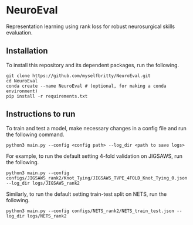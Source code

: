 # NeuroEval

Representation learning using rank loss for robust neurosurgical skills evaluation.


## Installation

To install this repository and its dependent packages, run the following.

~~~
git clone https://github.com/myselfbritty/NeuroEval.git
cd NeuroEval
conda create --name NeuroEval # (optional, for making a conda environment)
pip install -r requirements.txt
~~~

<!-- The [JIGSAWS](https://cirl.lcsr.jhu.edu/research/hmm/datasets/jigsaws_release/) dataset extracted features by [et al.](https://github.com/Finspire13/Towards-Unified-Surgical-Skill-Assessment) can be downloaded from [here](https://drive.google.com/drive/folders/1fTDE764HVOAxUlaxWWc9fe66qSGoPxDi?usp=sharing), while NETS can be downloaded from [here](https://nets-iitd.github.io). -->

## Instructions to run

To train and test a model, make necessary changes in a config file and run the following command.
~~~
python3 main.py --config <config path> --log_dir <path to save logs>
~~~

For example, to run the default setting 4-fold validation on JIGSAWS, run the following.
~~~
python3 main.py --config configs/JIGSAWS_rank2/Knot_Tying/JIGSAWS_TVPE_4FOLD_Knot_Tying_0.json --log_dir logs/JIGSAWS_rank2
~~~

Similarly, to run the default setting train-test split on NETS, run the following.
~~~
python3 main.py --config configs/NETS_rank2/NETS_train_test.json --log_dir logs/NETS_rank2
~~~

